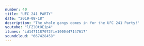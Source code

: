 ```yaml
---
number: 40
title: "UFC 241 PARTY"
date: "2019-08-18"
description: "The whole gangs comes in for the UFC 241 Party!"
youtube: "lFZlOtOEip4"
itunes: "id1471187072?i=1000447147617"
soundcloud: "667428458"
---
```

